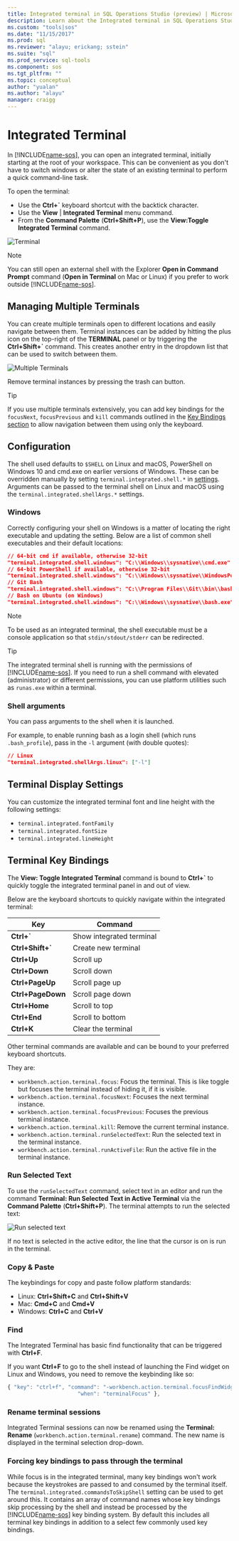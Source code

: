 ```yaml
---
title: Integrated terminal in SQL Operations Studio (preview) | Microsoft Docs
description: Learn about the Integrated terminal in SQL Operations Studio (preview).
ms.custom: "tools|sos"
ms.date: "11/15/2017"
ms.prod: sql
ms.reviewer: "alayu; erickang; sstein"
ms.suite: "sql"
ms.prod_service: sql-tools
ms.component: sos
ms.tgt_pltfrm: ""
ms.topic: conceptual
author: "yualan"
ms.author: "alayu"
manager: craigg
---
```

# Integrated Terminal

In [!INCLUDE[name-sos](../includes/name-sos-short.md)], you can open an integrated terminal, initially starting at the root of your workspace. This can be convenient as you don't have to switch windows or alter the state of an existing terminal to perform a quick command-line task.

To open the terminal:

* Use the **Ctrl+`** keyboard shortcut with the backtick character.
* Use the **View** | **Integrated Terminal** menu command.
* From the **Command Palette** (**Ctrl+Shift+P**), use the **View:Toggle Integrated Terminal** command.

![Terminal](media/integrated-terminal/terminal-screen.png)

> [!NOTE]
> You can still open an external shell with the Explorer **Open in Command Prompt** command (**Open in Terminal** on Mac or Linux) if you prefer to work outside [!INCLUDE[name-sos](../includes/name-sos-short.md)].

## Managing Multiple Terminals

You can create multiple terminals open to different locations and easily navigate between them. Terminal instances can be added by hitting the plus icon on the top-right of the **TERMINAL** panel or by triggering the **Ctrl+Shift+`** command. This creates another entry in the dropdown list that can be used to switch between them.

![Multiple Terminals](media/integrated-terminal/terminal-multiple-instances.png)

Remove terminal instances by pressing the trash can button.

> [!TIP]
> If you use multiple terminals extensively, you can add key bindings for the `focusNext`, `focusPrevious` and `kill` commands outlined in the [Key Bindings section](#key-bindings) to allow navigation between them using only the keyboard.

## Configuration

The shell used defaults to `$SHELL` on Linux and macOS, PowerShell on Windows 10 and cmd.exe on earlier versions of Windows. These can be overridden manually by setting `terminal.integrated.shell.*` in [settings](settings.md). Arguments can be passed to the terminal shell on Linux and macOS using the `terminal.integrated.shellArgs.*` settings.

### Windows

Correctly configuring your shell on Windows is a matter of locating the right executable and updating the setting. Below are a list of common shell executables and their default locations:

```json
// 64-bit cmd if available, otherwise 32-bit
"terminal.integrated.shell.windows": "C:\\Windows\\sysnative\\cmd.exe"
// 64-bit PowerShell if available, otherwise 32-bit
"terminal.integrated.shell.windows": "C:\\Windows\\sysnative\\WindowsPowerShell\\v1.0\\powershell.exe"
// Git Bash
"terminal.integrated.shell.windows": "C:\\Program Files\\Git\\bin\\bash.exe"
// Bash on Ubuntu (on Windows)
"terminal.integrated.shell.windows": "C:\\Windows\\sysnative\\bash.exe"
```

> [!NOTE]
> To be used as an integrated terminal, the shell executable must be a console application so that `stdin/stdout/stderr`  can be redirected.

> [!TIP]
> The integrated terminal shell is running with the permissions of [!INCLUDE[name-sos](../includes/name-sos-short.md)]. If you need to run a shell command with elevated (administrator) or different permissions, you can use platform utilities such as `runas.exe` within a terminal.

### Shell arguments

You can pass arguments to the shell when it is launched.

For example, to enable running bash as a login shell (which runs `.bash_profile`), pass in the `-l` argument (with double quotes):

```json
// Linux
"terminal.integrated.shellArgs.linux": ["-l"]
```

## Terminal Display Settings

You can customize the integrated terminal font and line height with the following settings:

* `terminal.integrated.fontFamily`
* `terminal.integrated.fontSize`
* `terminal.integrated.lineHeight`

## <a id="key-bindings"></a>Terminal Key Bindings

The **View: Toggle Integrated Terminal** command is bound to **Ctrl+`** to quickly toggle the integrated terminal panel in and out of view.

Below are the keyboard shortcuts to quickly navigate within the integrated terminal:

Key|Command
---|---
**Ctrl+`**|Show integrated terminal
**Ctrl+Shift+`**|Create new terminal
**Ctrl+Up**|Scroll up
**Ctrl+Down**|Scroll down
**Ctrl+PageUp**|Scroll page up
**Ctrl+PageDown**|Scroll page down
**Ctrl+Home**|Scroll to top
**Ctrl+End**|Scroll to bottom
**Ctrl+K**|Clear the terminal

Other terminal commands are available and can be bound to your preferred keyboard shortcuts.

They are:

* `workbench.action.terminal.focus`: Focus the terminal. This is like toggle but focuses the terminal instead of hiding it, if it is visible.
* `workbench.action.terminal.focusNext`: Focuses the next terminal instance.
* `workbench.action.terminal.focusPrevious`: Focuses the previous terminal instance.
* `workbench.action.terminal.kill`: Remove the current terminal instance.
* `workbench.action.terminal.runSelectedText`: Run the selected text in the terminal instance.
* `workbench.action.terminal.runActiveFile`: Run the active file in the terminal instance.

### Run Selected Text

To use the `runSelectedText` command, select text in an editor and run the command **Terminal: Run Selected Text in Active Terminal** via the **Command Palette** (**Ctrl+Shift+P**). The terminal attempts to run the selected text:

![Run selected text](media/integrated-terminal/terminal_run_selected.png)

If no text is selected in the active editor, the line that the cursor is on is run in the terminal.

### Copy & Paste

The keybindings for copy and paste follow platform standards:

* Linux: **Ctrl+Shift+C** and **Ctrl+Shift+V**
* Mac: **Cmd+C** and **Cmd+V**
* Windows: **Ctrl+C** and **Ctrl+V**

### Find

The Integrated Terminal has basic find functionality that can be triggered with **Ctrl+F**.

If you want **Ctrl+F** to go to the shell instead of launching the Find widget on Linux and Windows, you need to remove the keybinding like so:

```js
{ "key": "ctrl+f", "command": "-workbench.action.terminal.focusFindWidget",
                      "when": "terminalFocus" },
```

### Rename terminal sessions

Integrated Terminal sessions can now be renamed using the **Terminal: Rename** (`workbench.action.terminal.rename`) command. The new name is displayed in the terminal selection drop-down.

### Forcing key bindings to pass through the terminal

While focus is in the integrated terminal, many key bindings won't work because the keystrokes are passed to and consumed by the terminal itself. The `terminal.integrated.commandsToSkipShell` setting can be used to get around this. It contains an array of command names whose key bindings skip processing by the shell and instead be processed by the [!INCLUDE[name-sos](../includes/name-sos-short.md)] key binding system. By default this includes all terminal key bindings in addition to a select few commonly used key bindings.

